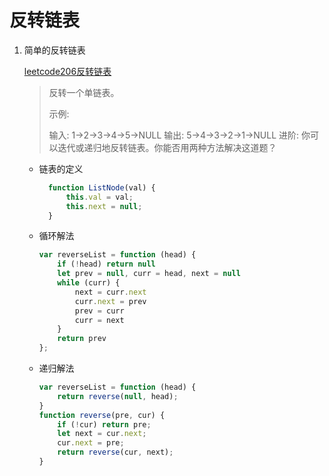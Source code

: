 # 反转链表

1. 简单的反转链表

   [leetcode206反转链表](https://leetcode-cn.com/problems/reverse-linked-list/)

   > 反转一个单链表。
   >
   > 示例:
   >
   > 输入: 1->2->3->4->5->NULL
   > 输出: 5->4->3->2->1->NULL
   > 进阶:
   > 你可以迭代或递归地反转链表。你能否用两种方法解决这道题？

   + 链表的定义

     ```javascript
       function ListNode(val) {
           this.val = val;
           this.next = null;
       }
     ```

   + 循环解法

     ```javascript
     var reverseList = function (head) {
         if (!head) return null
         let prev = null, curr = head, next = null
         while (curr) {
             next = curr.next    
             curr.next = prev    
             prev = curr
             curr = next
         }
         return prev
     };
     ```

   + 递归解法

     ```javascript
     var reverseList = function (head) {
         return reverse(null, head);
     }
     function reverse(pre, cur) {
         if (!cur) return pre;
         let next = cur.next;
         cur.next = pre;
         return reverse(cur, next);
     }
     ```

